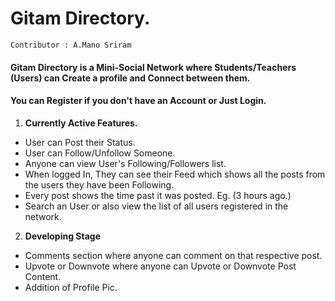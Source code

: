 # Gitam Directory.

``` 
Contributor : A.Mano Sriram
```

#### Gitam Directory is a Mini-Social Network where Students/Teachers (Users) can Create a profile and Connect between them.

#### You can Register if you don't have an Account or Just Login.

1. **Currently Active Features.**

- User can Post their Status.
- User can Follow/Unfollow Someone.
- Anyone can view User's Following/Followers list.
- When logged In, They can see their Feed which shows all the posts from the users they have been Following.
- Every post shows the time past it was posted. Eg. (3 hours ago.)
- Search an User or also view the list of all users registered in the network.

2. **Developing Stage**

- Comments section where anyone can comment on that respective post.
- Upvote or Downvote where anyone can Upvote or Downvote Post Content.
- Addition of Profile Pic.
